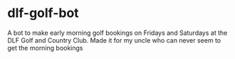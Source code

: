 # dlf-golf-bot
A bot to make early morning golf bookings on Fridays and Saturdays at the DLF Golf and Country Club. Made it for my uncle who can never seem to get the morning bookings